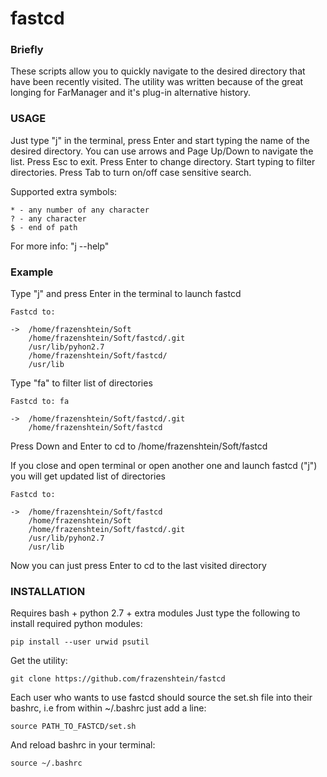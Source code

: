 fastcd
======

### Briefly

These scripts allow you to quickly navigate to the desired directory
that have been recently visited.
The utility was written because of the great longing for FarManager and it's plug-in alternative history.

### USAGE

Just type "j" in the terminal, press Enter and start typing the name of the desired directory.
You can use arrows and Page Up/Down to navigate the list.
Press Esc to exit.
Press Enter to change directory.
Start typing to filter directories.
Press Tab to turn on/off case sensitive search.

Supported extra symbols:

    * - any number of any character
    ? - any character
    $ - end of path

For more info: "j --help"

### Example

Type "j" and press Enter in the terminal to launch fastcd

    Fastcd to:

    ->  /home/frazenshtein/Soft
        /home/frazenshtein/Soft/fastcd/.git
        /usr/lib/pyhon2.7
        /home/frazenshtein/Soft/fastcd/
        /usr/lib

Type "fa" to filter list of directories

    Fastcd to: fa

    ->  /home/frazenshtein/Soft/fastcd/.git
        /home/frazenshtein/Soft/fastcd

Press Down and Enter to cd to /home/frazenshtein/Soft/fastcd

If you close and open terminal or open another one and launch fastcd ("j") you will get updated list of directories

    Fastcd to:

    ->  /home/frazenshtein/Soft/fastcd
        /home/frazenshtein/Soft
        /home/frazenshtein/Soft/fastcd/.git
        /usr/lib/pyhon2.7
        /usr/lib

Now you can just press Enter to cd to the last visited directory

### INSTALLATION

Requires bash + python 2.7 + extra modules
Just type the following to install required python modules:

    pip install --user urwid psutil

Get the utility:

    git clone https://github.com/frazenshtein/fastcd

Each user who wants to use fastcd should source the
set.sh file into their bashrc, i.e from within ~/.bashrc just add
a line:

    source PATH_TO_FASTCD/set.sh

And reload bashrc in your terminal:

    source ~/.bashrc